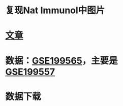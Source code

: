 # 复现Nat Immunol中图片  
# [文章](https://pubmed.ncbi.nlm.nih.gov/36271148/)
# 数据：[GSE199565](https://www.ncbi.nlm.nih.gov/gds/?linkname=pubmed_gds&from_uid=36271148)，主要是[GSE199557](https://www.ncbi.nlm.nih.gov/geo/query/acc.cgi?acc=GSE199557)

# 数据下载